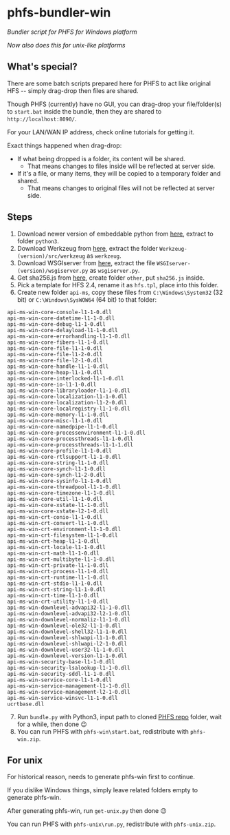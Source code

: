 # phfs-bundler-win

*Bundler script for PHFS for Windows platform*

*Now also does this for unix-like platforms*

## What's special?

There are some batch scripts prepared here for PHFS to act like original HFS -- simply drag-drop then files are shared.

Though PHFS (currently) have no GUI, you can drag-drop your file/folder(s) to `start.bat` inside the bundle, then they are shared to `http://localhost:8090/`.

For your LAN/WAN IP address, check online tutorials for getting it.

Exact things happened when drag-drop:

- If what being dropped is a folder, its content will be shared.
  - That means changes to files inside will be reflected at server side.
- If it's a file, or many items, they will be copied to a temporary folder and shared.
  - That means changes to original files will not be reflected at server side.

## Steps

1. Download newer version of embeddable python from [here](https://www.python.org/downloads/), extract to folder `python3`.
2. Download Werkzeug from [here](https://pypi.org/project/Werkzeug/#files), extract the folder `Werkzeug-(version)/src/werkzeug` as `werkzeug`.
3. Download WSGIserver from [here](https://pypi.org/project/WSGIserver/#files), extract the file `WSGIserver-(version)/wsgiserver.py` as `wsgiserver.py`.
4. Get sha256.js from [here](https://github.com/AndersLindman/SHA256), create folder `other`, put `sha256.js` inside.
5. Pick a template for HFS 2.4, rename it as `hfs.tpl`, place into this folder.
6. Create new folder `api-ms`, copy these files from `C:\Windows\System32` (32 bit) or `C:\Windows\SysWOW64` (64 bit) to that folder:
```
api-ms-win-core-console-l1-1-0.dll
api-ms-win-core-datetime-l1-1-0.dll
api-ms-win-core-debug-l1-1-0.dll
api-ms-win-core-delayload-l1-1-0.dll
api-ms-win-core-errorhandling-l1-1-0.dll
api-ms-win-core-fibers-l1-1-0.dll
api-ms-win-core-file-l1-1-0.dll
api-ms-win-core-file-l1-2-0.dll
api-ms-win-core-file-l2-1-0.dll
api-ms-win-core-handle-l1-1-0.dll
api-ms-win-core-heap-l1-1-0.dll
api-ms-win-core-interlocked-l1-1-0.dll
api-ms-win-core-io-l1-1-0.dll
api-ms-win-core-libraryloader-l1-1-0.dll
api-ms-win-core-localization-l1-1-0.dll
api-ms-win-core-localization-l1-2-0.dll
api-ms-win-core-localregistry-l1-1-0.dll
api-ms-win-core-memory-l1-1-0.dll
api-ms-win-core-misc-l1-1-0.dll
api-ms-win-core-namedpipe-l1-1-0.dll
api-ms-win-core-processenvironment-l1-1-0.dll
api-ms-win-core-processthreads-l1-1-0.dll
api-ms-win-core-processthreads-l1-1-1.dll
api-ms-win-core-profile-l1-1-0.dll
api-ms-win-core-rtlsupport-l1-1-0.dll
api-ms-win-core-string-l1-1-0.dll
api-ms-win-core-synch-l1-1-0.dll
api-ms-win-core-synch-l1-2-0.dll
api-ms-win-core-sysinfo-l1-1-0.dll
api-ms-win-core-threadpool-l1-1-0.dll
api-ms-win-core-timezone-l1-1-0.dll
api-ms-win-core-util-l1-1-0.dll
api-ms-win-core-xstate-l1-1-0.dll
api-ms-win-core-xstate-l2-1-0.dll
api-ms-win-crt-conio-l1-1-0.dll
api-ms-win-crt-convert-l1-1-0.dll
api-ms-win-crt-environment-l1-1-0.dll
api-ms-win-crt-filesystem-l1-1-0.dll
api-ms-win-crt-heap-l1-1-0.dll
api-ms-win-crt-locale-l1-1-0.dll
api-ms-win-crt-math-l1-1-0.dll
api-ms-win-crt-multibyte-l1-1-0.dll
api-ms-win-crt-private-l1-1-0.dll
api-ms-win-crt-process-l1-1-0.dll
api-ms-win-crt-runtime-l1-1-0.dll
api-ms-win-crt-stdio-l1-1-0.dll
api-ms-win-crt-string-l1-1-0.dll
api-ms-win-crt-time-l1-1-0.dll
api-ms-win-crt-utility-l1-1-0.dll
api-ms-win-downlevel-advapi32-l1-1-0.dll
api-ms-win-downlevel-advapi32-l2-1-0.dll
api-ms-win-downlevel-normaliz-l1-1-0.dll
api-ms-win-downlevel-ole32-l1-1-0.dll
api-ms-win-downlevel-shell32-l1-1-0.dll
api-ms-win-downlevel-shlwapi-l1-1-0.dll
api-ms-win-downlevel-shlwapi-l2-1-0.dll
api-ms-win-downlevel-user32-l1-1-0.dll
api-ms-win-downlevel-version-l1-1-0.dll
api-ms-win-security-base-l1-1-0.dll
api-ms-win-security-lsalookup-l1-1-0.dll
api-ms-win-security-sddl-l1-1-0.dll
api-ms-win-service-core-l1-1-0.dll
api-ms-win-service-management-l1-1-0.dll
api-ms-win-service-management-l2-1-0.dll
api-ms-win-service-winsvc-l1-1-0.dll
ucrtbase.dll
```
7. Run `bundle.py` with Python3, input path to cloned [PHFS repo](https://github.com/NaitLee/PHFS) folder, wait for a while, then done 😉
8. You can run PHFS with `phfs-win\start.bat`, redistribute with `phfs-win.zip`.

## For unix

For historical reason, needs to generate phfs-win first to continue.

If you dislike Windows things, simply leave related folders empty to generate phfs-win.

After generating phfs-win, run `get-unix.py` then done 😉

You can run PHFS with `phfs-unix\run.py`, redistribute with `phfs-unix.zip`.
